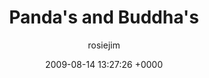 ---
blog: travel
date: 2009-08-14 13:27:26 +0000
title: "Panda's and Buddha's"
author: rosiejim
permalink: /china-2009/chengdu/pandas-and-buddhas/
---